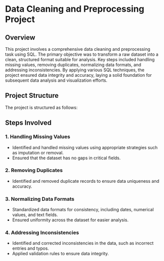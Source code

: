 # Data Cleaning and Preprocessing Project

## Overview

This project involves a comprehensive data cleaning and preprocessing task using SQL. 
The primary objective was to transform a raw dataset into a clean, structured format suitable for analysis. 
Key steps included handling missing values, removing duplicates, normalizing data formats, and addressing inconsistencies. 
By applying various SQL techniques, the project ensured data integrity and accuracy, laying a solid foundation for subsequent data analysis and visualization efforts.

## Project Structure

The project is structured as follows:

## Steps Involved

### 1. Handling Missing Values

- Identified and handled missing values using appropriate strategies such as imputation or removal.
- Ensured that the dataset has no gaps in critical fields.

### 2. Removing Duplicates

- Identified and removed duplicate records to ensure data uniqueness and accuracy.

### 3. Normalizing Data Formats

- Standardized data formats for consistency, including dates, numerical values, and text fields.
- Ensured uniformity across the dataset for easier analysis.

### 4. Addressing Inconsistencies

- Identified and corrected inconsistencies in the data, such as incorrect entries and typos.
- Applied validation rules to ensure data integrity.
